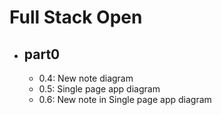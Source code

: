 # Full Stack Open
  - ## part0  
    - 0.4: New note diagram  
    - 0.5: Single page app diagram  
    - 0.6: New note in Single page app diagram  
